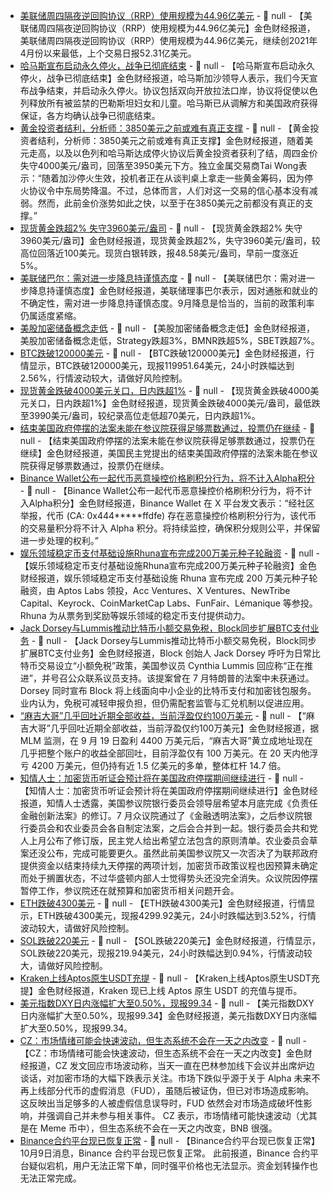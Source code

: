- [美联储周四隔夜逆回购协议（RRP）使用规模为44.96亿美元](https://www.cls.cn/detail/2164900) - 📰 null - 【美联储周四隔夜逆回购协议（RRP）使用规模为44.96亿美元】金色财经报道，美联储周四隔夜逆回购协议（RRP）使用规模为44.96亿美元，继续创2021年4月份以来最低，上个交易日报52.31亿美元。
- [哈马斯宣布启动永久停火，战争已彻底结束](https://flash.jin10.com/detail/20251010020704492800) - 📰 null - 【哈马斯宣布启动永久停火，战争已彻底结束】金色财经报道，哈马斯加沙领导人表示，我们今天宣布战争结束，并启动永久停火。协议包括双向开放拉法口岸，协议将促使以色列释放所有被监禁的巴勒斯坦妇女和儿童。哈马斯已从调解方和美国政府获得保证，各方均确认战争已彻底结束。
- [黄金投资者结利，分析师：3850美元之前或难有真正支撑](https://flash.jin10.com/detail/20251010014056287800) - 📰 null - 【黄金投资者结利，分析师：3850美元之前或难有真正支撑】金色财经报道，随着美元走高，以及以色列和哈马斯达成停火协议后黄金投资者获利了结，周四金价失守4000美元/盎司，回落至3950美元下方。独立金属交易商Tai Wong表示：“随着加沙停火生效，投机者正在从谈判桌上拿走一些黄金筹码，因为停火协议令中东局势降温。不过，总体而言，人们对这一交易的信心基本没有减弱。然而，此前金价涨势如此之快，以至于在3850美元之前都没有真正的支撑。”
- [现货黄金跌超2% 失守3960美元/盎司]() - 📰 null - 【现货黄金跌超2% 失守3960美元/盎司】金色财经报道，现货黄金跌超2%，失守3960美元/盎司，较高位回落近100美元。现货白银转跌，报48.58美元/盎司，早前一度涨近5%。
- [美联储巴尔：需对进一步降息持谨慎态度](https://www.cls.cn/detail/2164891) - 📰 null - 【美联储巴尔：需对进一步降息持谨慎态度】金色财经报道，美联储理事巴尔表示，因对通胀和就业的不确定性，需对进一步降息持谨慎态度。9月降息是恰当的，当前的政策利率仍属适度紧缩。
- [美股加密储备概念走低]() - 📰 null - 【美股加密储备概念走低】金色财经报道，美股加密储备概念走低，Strategy跌超3%，BMNR跌超5%，SBET跌超7%。
- [BTC跌破120000美元]() - 📰 null - 【BTC跌破120000美元】金色财经报道，行情显示，BTC跌破120000美元，现报119951.64美元，24小时跌幅达到2.56%，行情波动较大，请做好风险控制。
- [现货黄金跌破4000美元关口，日内跌超1%]() - 📰 null - 【现货黄金跌破4000美元关口，日内跌超1%】金色财经报道，现货黄金跌破4000美元/盎司，最低跌至3990美元/盎司，较纪录高位走低超70美元，日内跌超1%。
- [结束美国政府停摆的法案未能在参议院获得足够票数通过，投票仍在继续](https://flash.jin10.com/detail/20251010001502950800) - 📰 null - 【结束美国政府停摆的法案未能在参议院获得足够票数通过，投票仍在继续】金色财经报道，美国民主党提出的结束美国政府停摆的法案未能在参议院获得足够票数通过，投票仍在继续。
- [Binance Wallet公布一起代币恶意操控价格刷积分行为，将不计入Alpha积分](https://x.com/BinanceWallet/status/1976320757178527995) - 📰 null - 【Binance Wallet公布一起代币恶意操控价格刷积分行为，将不计入Alpha积分】金色财经报道，Binance Wallet 在 X 平台发文表示：“经社区举报，代币 (CA: 0x444*****ffdfe) 存在恶意操控价格刷积分行为，该代币的交易量积分将不计入 Alpha 积分。将持续监控，确保积分规则公平，并保留进一步处理的权利。”
- [娱乐领域稳定币支付基础设施Rhuna宣布完成200万美元种子轮融资](https://x.com/AptosLabs/status/1976316770484093309) - 📰 null - 【娱乐领域稳定币支付基础设施Rhuna宣布完成200万美元种子轮融资】金色财经报道，娱乐领域稳定币支付基础设施 Rhuna 宣布完成 200 万美元种子轮融资，由 Aptos Labs 领投，Acc Ventures、X Ventures、NewTribe Capital、Keyrock、CoinMarketCap Labs、FunFair、Lémanique 等参投。Rhuna 为从票务到奖励等娱乐领域的稳定币支付提供动力。
- [Jack Dorsey与Lummis推动比特币小额交易免税，Block同步扩展BTC支付业务](https://decrypt.co/343583/dorsey-lummis-push-for-bitcoin-tax-relief-as-block-expands-btc-payments) - 📰 null - 【Jack Dorsey与Lummis推动比特币小额交易免税，Block同步扩展BTC支付业务】金色财经报道，Block 创始人 Jack Dorsey 呼吁为日常比特币交易设立“小额免税”政策，美国参议员 Cynthia Lummis 回应称“正在推进”，并号召公众联系议员支持。该提案曾在 7 月特朗普的法案中未获通过。Dorsey 同时宣布 Block 将上线面向中小企业的比特币支付和加密钱包服务。业内认为，免税可减轻申报负担，但仍需配套监管与汇兑机制以促进应用。
- [“麻吉大哥”几乎回吐近期全部收益，当前浮盈仅约100万美元](https://hypurrscan.io/address/0x020ca66c30bec2c4fe3861a94e4db4a498a35872) - 📰 null - 【“麻吉大哥”几乎回吐近期全部收益，当前浮盈仅约100万美元】金色财经报道，据 MLM 监测，在 9 月 19 日盈利 4400 万美元后，“麻吉大哥”黄立成地址现在几乎把整个账户的收益全部回吐，目前浮盈仅有 100 万美元。在 20 天内他浮亏 4200 万美元，但仍持有近 1.5 亿美元的多单，整体杠杆 14.7 倍。
- [知情人士：加密货币听证会预计将在美国政府停摆期间继续进行](https://blockworks.co/news/capitol-gains-crypto-hearings-expected-to-continue-mid-shutdown) - 📰 null - 【知情人士：加密货币听证会预计将在美国政府停摆期间继续进行】金色财经报道，知情人士透露，美国参议院银行委员会领导层希望本月底完成《负责任金融创新法案》的修订。7 月众议院通过了《金融透明法案》，之后参议院银行委员会和农业委员会各自制定法案，之后会合并到一起。银行委员会共和党人上月公布了修订版，民主党人给出希望立法包含的原则清单。农业委员会草案还没公布，完成可能要更久。虽然此前美国参议院又一次否决了为联邦政府提供资金以结束持续九天停摆的两项计划，加密货币政策议程也因预算未确定而处于搁置状态，不过华盛顿内部人士觉得势头还没完全消失。众议院因停摆暂停工作，参议院还在就预算和加密货币相关问题开会。
- [ETH跌破4300美元]() - 📰 null - 【ETH跌破4300美元】金色财经报道，行情显示，ETH跌破4300美元，现报4299.92美元，24小时跌幅达到3.52%，行情波动较大，请做好风险控制。
- [SOL跌破220美元]() - 📰 null - 【SOL跌破220美元】金色财经报道，行情显示，SOL跌破220美元，现报219.94美元，24小时跌幅达到0.94%，行情波动较大，请做好风险控制。
- [Kraken上线Aptos原生USDT充提](https://x.com/Aptos/status/1976256568678285476) - 📰 null - 【Kraken上线Aptos原生USDT充提】金色财经报道，Kraken 现已上线 Aptos 原生 USDT 的充值与提币。
- [美元指数DXY日内涨幅扩大至0.50%，现报99.34]() - 📰 null - 【美元指数DXY日内涨幅扩大至0.50%，现报99.34】金色财经报道，美元指数DXY日内涨幅扩大至0.50%，现报99.34。
- [CZ：市场情绪可能会快速波动，但生态系统不会在一天之内改变](https://x.com/cz_binance/status/1976301784932159948) - 📰 null - 【CZ：市场情绪可能会快速波动，但生态系统不会在一天之内改变】金色财经报道，CZ 发文回应市场波动称，当天一直在巴林参加线下会议并出席炉边谈话，对加密市场的大幅下跌表示关注。市场下跌似乎源于关于 Alpha 未来不再上线部分代币的虚假消息（FUD），虽随后被证伪，但已对市场造成影响。这反映出当足够多的人被虚假信息误导时，FUD 依然会对市场造成破坏性影响，并强调自己并未参与相关事件。 
CZ 表示，市场情绪可能快速波动（尤其是在 Meme 币中），但生态系统不会在一天之内改变，BNB 很强。
- [Binance合约平台现已恢复正常]() - 📰 null - 【Binance合约平台现已恢复正常】10月9日消息，Binance 合约平台现已恢复正常。 
此前报道，Binance 合约平台疑似宕机，用户无法正常下单，同时强平价格也无法显示。资金划转操作也无法正常完成。

